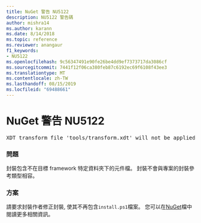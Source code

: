 ```yaml
---
title: NuGet 警告 NU5122
description: NU5122 警告碼
author: mishra14
ms.author: karann
ms.date: 8/14/2018
ms.topic: reference
ms.reviewer: anangaur
f1_keywords:
- NU5122
ms.openlocfilehash: 9c56347491e90fe26be4dd9ef7373717da3086cf
ms.sourcegitcommit: 7441f12f06ca380feb87c6192ec69f6108f43ee3
ms.translationtype: MT
ms.contentlocale: zh-TW
ms.lasthandoff: 08/15/2019
ms.locfileid: "69488661"
---
```

# <a name="nuget-warning-nu5122"></a>NuGet 警告 NU5122
<pre>XDT transform file 'tools/transform.xdt' will not be applied when the package is installed after the migration.</pre>

### <a name="issue"></a>問題

封裝包含不在目標 framework 特定資料夾下的元件檔。 封裝不會與專案的封裝參考類型相容。


### <a name="solution"></a>方案

請要求封裝作者修正封裝, 使其不再包含`install.ps1`檔案。 您可以在[NuGet](https://docs.microsoft.com/en-us/nuget/consume-packages/migrate-packages-config-to-package-reference)檔中閱讀更多相關資訊。

